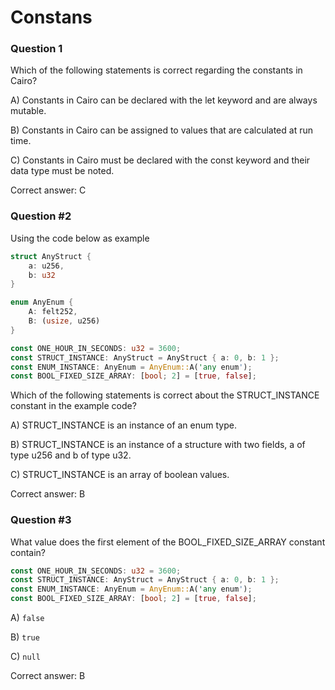 # Constans

### Question 1

Which of the following statements is correct regarding the constants in Cairo?

A) Constants in Cairo can be declared with the let keyword and are always mutable.

B) Constants in Cairo can be assigned to values that are calculated at run time.

C) Constants in Cairo must be declared with the const keyword and their data type must be noted.

Correct answer: C

### Question #2

Using the code below as example

```rust
struct AnyStruct {
    a: u256,
    b: u32
}

enum AnyEnum {
    A: felt252,
    B: (usize, u256)
}

const ONE_HOUR_IN_SECONDS: u32 = 3600;
const STRUCT_INSTANCE: AnyStruct = AnyStruct { a: 0, b: 1 };
const ENUM_INSTANCE: AnyEnum = AnyEnum::A('any enum');
const BOOL_FIXED_SIZE_ARRAY: [bool; 2] = [true, false];
```

Which of the following statements is correct about the STRUCT_INSTANCE constant in the example code?

A) STRUCT_INSTANCE is an instance of an enum type.

B) STRUCT_INSTANCE is an instance of a structure with two fields, a of type u256 and b of type u32.

C) STRUCT_INSTANCE is an array of boolean values.

Correct answer: B

### Question #3

What value does the first element of the BOOL_FIXED_SIZE_ARRAY constant contain?

```rust
const ONE_HOUR_IN_SECONDS: u32 = 3600;
const STRUCT_INSTANCE: AnyStruct = AnyStruct { a: 0, b: 1 };
const ENUM_INSTANCE: AnyEnum = AnyEnum::A('any enum');
const BOOL_FIXED_SIZE_ARRAY: [bool; 2] = [true, false];
```

A) `false`

B) `true`

C) `null`

Correct answer: B